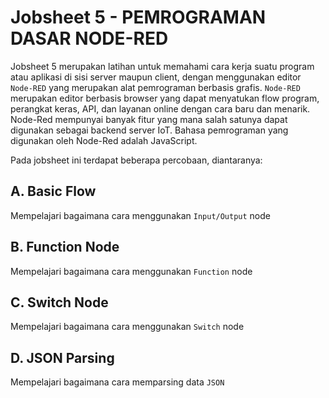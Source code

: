 # Jobsheet 5 - PEMROGRAMAN DASAR NODE-RED
Jobsheet 5 merupakan latihan untuk memahami cara kerja suatu program atau aplikasi di sisi server maupun client, dengan menggunakan editor `Node-RED` yang merupakan alat pemrograman berbasis grafis. `Node-RED` merupakan editor berbasis browser yang dapat menyatukan flow program, perangkat keras, API, dan layanan online dengan cara baru dan menarik. Node-Red mempunyai banyak fitur yang mana salah satunya dapat digunakan sebagai backend server IoT. Bahasa pemrograman yang digunakan oleh Node-Red adalah JavaScript.

Pada jobsheet ini terdapat beberapa percobaan, diantaranya:
## A. Basic Flow
Mempelajari bagaimana cara menggunakan `Input/Output` node
## B. Function Node
Mempelajari bagaimana cara menggunakan `Function` node
## C. Switch Node
Mempelajari bagaimana cara menggunakan `Switch` node
## D. JSON Parsing
Mempelajari bagaimana cara memparsing data `JSON`
